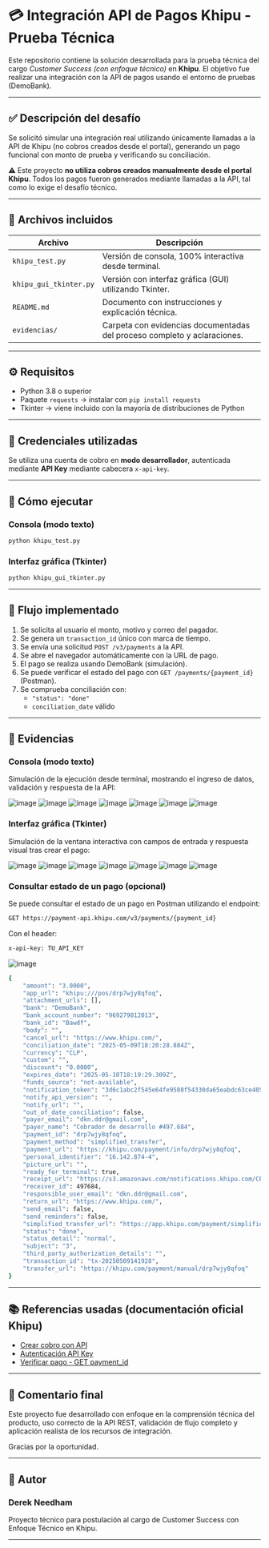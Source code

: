 
# 💳 Integración API de Pagos Khipu - Prueba Técnica

Este repositorio contiene la solución desarrollada para la prueba técnica del cargo *Customer Success (con enfoque técnico)* en **Khipu**. El objetivo fue realizar una integración con la API de pagos usando el entorno de pruebas (DemoBank).

---

## ✅ Descripción del desafío

Se solicitó simular una integración real utilizando únicamente llamadas a la API de Khipu (no cobros creados desde el portal), generando un pago funcional con monto de prueba y verificando su conciliación.

⚠️ Este proyecto **no utiliza cobros creados manualmente desde el portal Khipu**. Todos los pagos fueron generados mediante llamadas a la API, tal como lo exige el desafío técnico.

---

## 📂 Archivos incluidos

| Archivo | Descripción |
|--------|-------------|
| `khipu_test.py` | Versión de consola, 100% interactiva desde terminal. |
| `khipu_gui_tkinter.py` | Versión con interfaz gráfica (GUI) utilizando Tkinter. |
| `README.md` | Documento con instrucciones y explicación técnica. |
| `evidencias/` | Carpeta con evidencias documentadas del proceso completo y aclaraciones. |

---

## ⚙️ Requisitos

- Python 3.8 o superior
- Paquete `requests` → instalar con `pip install requests`
- Tkinter → viene incluido con la mayoría de distribuciones de Python

---

## 🔑 Credenciales utilizadas

Se utiliza una cuenta de cobro en **modo desarrollador**, autenticada mediante **API Key** mediante cabecera `x-api-key`.

---

## 🧪 Cómo ejecutar

### Consola (modo texto)
```bash
python khipu_test.py
```

### Interfaz gráfica (Tkinter)
```bash
python khipu_gui_tkinter.py
```

---

## 🔄 Flujo implementado

1. Se solicita al usuario el monto, motivo y correo del pagador.
2. Se genera un `transaction_id` único con marca de tiempo.
3. Se envía una solicitud `POST /v3/payments` a la API.
4. Se abre el navegador automáticamente con la URL de pago.
5. El pago se realiza usando DemoBank (simulación).
6. Se puede verificar el estado del pago con `GET /payments/{payment_id}` (Postman).
7. Se comprueba conciliación con:
   - `"status": "done"`
   - `conciliation_date` válido

---

## 📸 Evidencias

### Consola (modo texto)

Simulación de la ejecución desde terminal, mostrando el ingreso de datos, validación y respuesta de la API:

![image](https://github.com/user-attachments/assets/3aaa425d-2243-4f3b-81a0-a82751e5b68f)
![image](https://github.com/user-attachments/assets/e1c386d7-213a-4212-ab9e-1354cf1b187f)
![image](https://github.com/user-attachments/assets/3383a90f-e4a7-4ad6-8671-e2b0630efcc2)
![image](https://github.com/user-attachments/assets/94784b37-19dd-4102-95f4-545dbbf15f6c)
![image](https://github.com/user-attachments/assets/ec4f2ab8-1f22-4007-a230-8398a2622dc1)
![image](https://github.com/user-attachments/assets/120a8ef9-84ed-4c26-b090-18250c97f4d6)
![image](https://github.com/user-attachments/assets/6d788e8c-f7ff-4060-b4f5-5c3f932c5386)

### Interfaz gráfica (Tkinter)

Simulación de la ventana interactiva con campos de entrada y respuesta visual tras crear el pago:

![image](https://github.com/user-attachments/assets/a93b2919-0fb0-4428-81de-1c49b8bd4d27)
![image](https://github.com/user-attachments/assets/a9dda2c7-ffb0-45c8-8ca3-b65c2c88493f)
![image](https://github.com/user-attachments/assets/99a4037e-a53e-47ca-8adc-047ae2b48680)
![image](https://github.com/user-attachments/assets/b91d473d-e161-43a7-8b07-ede18d8cdccd)
![image](https://github.com/user-attachments/assets/307d76f9-777b-4857-88ce-f58b6a554060)
![image](https://github.com/user-attachments/assets/4c624614-6bce-4663-a659-83a84f903de4)
![image](https://github.com/user-attachments/assets/47c83b5d-830e-40de-a414-89dd503fe9bb)


### Consultar estado de un pago (opcional)

Se puede consultar el estado de un pago en Postman utilizando el endpoint:
```bash
GET https://payment-api.khipu.com/v3/payments/{payment_id}
```

Con el header:
```bash
x-api-key: TU_API_KEY
```

![image](https://github.com/user-attachments/assets/caf71856-2af2-4c51-b11f-54580cc5a5d8)

```bash
{
    "amount": "3.0000",
    "app_url": "khipu:///pos/drp7wjy8qfoq",
    "attachment_urls": [],
    "bank": "DemoBank",
    "bank_account_number": "969279012013",
    "bank_id": "Bawdf",
    "body": "",
    "cancel_url": "https://www.khipu.com/",
    "conciliation_date": "2025-05-09T18:20:28.884Z",
    "currency": "CLP",
    "custom": "",
    "discount": "0.0000",
    "expires_date": "2025-05-10T18:19:29.309Z",
    "funds_source": "not-available",
    "notification_token": "3d6c1abc2f545e64fe9508f54330da65eabdc63ce405bcbced0c26e6d05a7de0",
    "notify_api_version": "",
    "notify_url": "",
    "out_of_date_conciliation": false,
    "payer_email": "dkn.ddr@gmail.com",
    "payer_name": "Cobrador de desarrollo #497.684",
    "payment_id": "drp7wjy8qfoq",
    "payment_method": "simplified_transfer",
    "payment_url": "https://khipu.com/payment/info/drp7wjy8qfoq",
    "personal_identifier": "16.142.874-4",
    "picture_url": "",
    "ready_for_terminal": true,
    "receipt_url": "https://s3.amazonaws.com/notifications.khipu.com/CPKH-0905251420-drp7wjy8qfoq.pdf",
    "receiver_id": 497684,
    "responsible_user_email": "dkn.ddr@gmail.com",
    "return_url": "https://www.khipu.com/",
    "send_email": false,
    "send_reminders": false,
    "simplified_transfer_url": "https://app.khipu.com/payment/simplified/drp7wjy8qfoq",
    "status": "done",
    "status_detail": "normal",
    "subject": "3",
    "third_party_authorization_details": "",
    "transaction_id": "tx-20250509141928",
    "transfer_url": "https://khipu.com/payment/manual/drp7wjy8qfoq"
}

```

---

## 📚 Referencias usadas (documentación oficial Khipu)

- [Crear cobro con API](https://docs.khipu.com/portal/es/payment-api/#crear-un-cobro)
- [Autenticación API Key](https://docs.khipu.com/portal/es/payment-auth/)
- [Verificar pago - GET payment_id](https://docs.khipu.com/openapi/es/v1/instant-payment/openapi/operation/getPaymentById/)

---

## 🧠 Comentario final

Este proyecto fue desarrollado con enfoque en la comprensión técnica del producto, uso correcto de la API REST, validación de flujo completo y aplicación realista de los recursos de integración.

Gracias por la oportunidad.

---

## 🙋 Autor

### Derek Needham
Proyecto técnico para postulación al cargo de Customer Success con Enfoque Técnico en Khipu.

---
